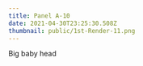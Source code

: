 ```yaml
---
title: Panel A-10
date: 2021-04-30T23:25:30.508Z
thumbnail: public/1st-Render-11.png
---
```

Big baby head